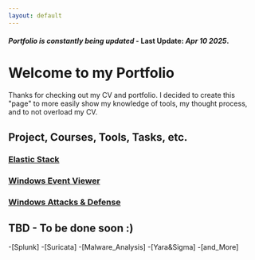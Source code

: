 ```yaml
---
layout: default
---
```

#### _Portfolio is constantly being updated_ - Last Update: _Apr_ _10_ _2025_. 
# Welcome to my Portfolio
Thanks for checking out my CV and portfolio. I decided to create this "page" to more easily show my knowledge of tools, my thought process, and to not overload my CV.

## Project, Courses, Tools, Tasks, etc. 

### [Elastic Stack](assets/modules/elasticStack.html)
### [Windows Event Viewer](assets/modules/windowsEventViewer.html)
### [Windows Attacks & Defense](assets/modules/windowsAttacks-Defense/index-windowsAttacks-Defense.html)

## TBD - To be done soon :) 

-[Splunk] 
-[Suricata]
-[Malware_Analysis]
-[Yara&Sigma]
-[and_More]
